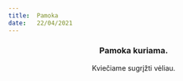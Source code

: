 ```yaml
---
title:  Pamoka
date:   22/04/2021
---
```


### <center>Pamoka kuriama.</center>
<center>Kviečiame sugrįžti vėliau.</center>